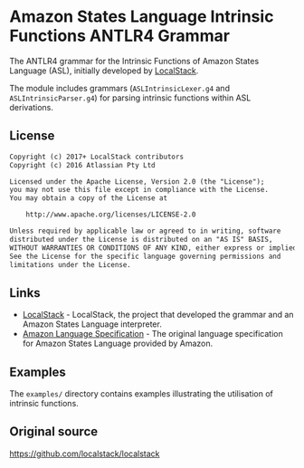 # Amazon States Language Intrinsic Functions ANTLR4 Grammar

The ANTLR4 grammar for the Intrinsic Functions of Amazon States Language (ASL), initially developed by 
[LocalStack](github.com/localstack/localstack).

The module includes grammars (`ASLIntrinsicLexer.g4` and `ASLIntrinsicParser.g4`) for parsing intrinsic 
functions within ASL derivations.

## License
```txt
Copyright (c) 2017+ LocalStack contributors
Copyright (c) 2016 Atlassian Pty Ltd

Licensed under the Apache License, Version 2.0 (the "License");
you may not use this file except in compliance with the License.
You may obtain a copy of the License at

    http://www.apache.org/licenses/LICENSE-2.0

Unless required by applicable law or agreed to in writing, software
distributed under the License is distributed on an "AS IS" BASIS,
WITHOUT WARRANTIES OR CONDITIONS OF ANY KIND, either express or implied.
See the License for the specific language governing permissions and
limitations under the License.
```

## Links

* [LocalStack](https://github.com/localstack/localstack) - LocalStack, the project 
that developed the grammar and an Amazon States Language interpreter.
* [Amazon Language Specification](https://states-language.net/spec.html) - The original 
language specification for Amazon States Language provided by Amazon.


## Examples
The `examples/` directory contains examples illustrating the utilisation of intrinsic functions.

## Original source
<https://github.com/localstack/localstack>
